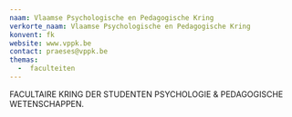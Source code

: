 ```yaml
---
naam: Vlaamse Psychologische en Pedagogische Kring
verkorte_naam: Vlaamse Psychologische en Pedagogische Kring
konvent: fk
website: www.vppk.be
contact: praeses@vppk.be
themas:
  -  faculteiten
---
```

FACULTAIRE KRING DER STUDENTEN PSYCHOLOGIE & PEDAGOGISCHE WETENSCHAPPEN.

